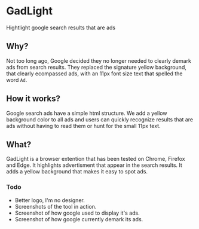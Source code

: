 # GadLight

Hightlight google search results that are ads

## Why?

Not too long ago, Google decided they no longer needed to clearly demark ads from search results. They replaced the signature yellow background, that clearly ecompassed ads, with an 11px font size text that spelled the word `Ad`.

## How it works?

Google search ads have a simple html structure. We add a yellow background color to all ads and users can quickly recognize results that are ads without having to read them or hunt for the small 11px text.

## What?

GadLight is a browser extention that has been tested on Chrome, Firefox and Edge. It highlights advertisment that appear in the search results. It adds a yellow background that makes it easy to spot ads.




### Todo

- Better logo, I'm no designer.
- Screenshots of the tool in action.
- Screenshot of how google used to display it's ads.
- Screenshot of how google currently demark its ads.
